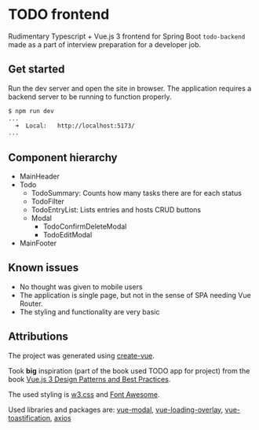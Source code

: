 # TODO frontend

Rudimentary Typescript + Vue.js 3 frontend for Spring Boot `todo-backend` made
as a part of interview preparation for a developer job.

## Get started

Run the dev server and open the site in browser. The application requires a
backend server to be running to function properly.

```bash
$ npm run dev
...
  ➜  Local:   http://localhost:5173/
...
```

## Component hierarchy

- MainHeader
- Todo
  - TodoSummary: Counts how many tasks there are for each status
  - TodoFilter
  - TodoEntryList: Lists entries and hosts CRUD buttons
  - Modal
    - TodoConfirmDeleteModal
    - TodoEditModal
- MainFooter

## Known issues

- No thought was given to mobile users
- The application is single page, but not in the sense of SPA needing Vue
  Router.
- The styling and functionality are very basic

## Attributions

The project was generated using
[create-vue](https://github.com/vuejs/create-vue).

Took **big** inspiration (part of the book used TODO app for project) from the
book
[Vue.js 3 Design Patterns and Best Practices](https://www.amazon.com/Vue-js-Design-Patterns-Best-Practices/dp/1803238070).

The used styling is [w3.css](https://www.w3schools.com/w3css/) and
[Font Awesome](https://fontawesome.com/).

Used libraries and packages are:
[vue-modal](https://github.com/kolirt/vue-modal),
[vue-loading-overlay](https://github.com/ankurk91/vue-loading-overlay),
[vue-toastification](https://github.com/Maronato/vue-toastification),
[axios](https://github.com/axios/axios)
